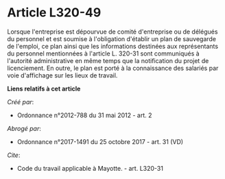# Article L320-49

Lorsque l'entreprise est dépourvue de comité d'entreprise ou de délégués du personnel et est soumise à l'obligation d'établir
un plan de sauvegarde de l'emploi, ce plan ainsi que les informations destinées aux représentants du personnel mentionnées à
l'article L. 320-31 sont communiqués à l'autorité administrative en même temps que la notification du projet de licenciement.
En outre, le plan est porté à la connaissance des salariés par voie d'affichage sur les lieux de travail.

**Liens relatifs à cet article**

_Créé par_:

  - Ordonnance n°2012-788 du 31 mai 2012 - art. 2

_Abrogé par_:

  - Ordonnance n°2017-1491 du 25 octobre 2017 - art. 31 (VD)

_Cite_:

  - Code du travail applicable à Mayotte. - art. L320-31
